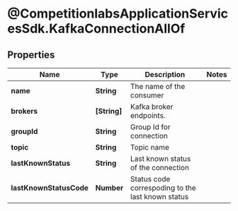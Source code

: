 # @CompetitionlabsApplicationServicesSdk.KafkaConnectionAllOf

## Properties

Name | Type | Description | Notes
------------ | ------------- | ------------- | -------------
**name** | **String** | The name of the consumer | 
**brokers** | **[String]** | Kafka broker endpoints. | 
**groupId** | **String** | Group Id for connection | 
**topic** | **String** | Topic name | 
**lastKnownStatus** | **String** | Last known status of the connection | 
**lastKnownStatusCode** | **Number** | Status code correspoding to the last known status | 



